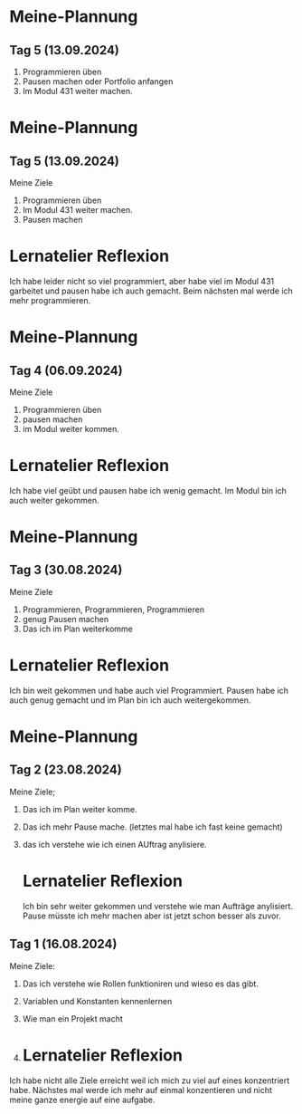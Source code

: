 # Meine-Plannung
## Tag 5 (13.09.2024)
1. Programmieren üben
2. Pausen machen oder Portfolio anfangen
3. Im Modul 431 weiter machen.







# Meine-Plannung
## Tag 5 (13.09.2024)
Meine Ziele
1. Programmieren üben
2. Im Modul 431 weiter machen.
3. Pausen machen

 
 # Lernatelier Reflexion
 Ich habe leider nicht so viel programmiert, aber habe viel im Modul 431 garbeitet und pausen habe ich auch gemacht.
 Beim nächsten mal werde ich mehr programmieren.



# Meine-Plannung
## Tag 4 (06.09.2024)

Meine Ziele
1. Programmieren üben
2. pausen machen
3. im Modul weiter kommen.

 # Lernatelier Reflexion
Ich habe viel geübt und pausen habe ich wenig gemacht.
Im Modul bin ich auch weiter gekommen.
 


# Meine-Plannung
## Tag 3 (30.08.2024)

Meine Ziele
1. Programmieren, Programmieren, Programmieren
2. genug Pausen machen
3. Das ich im Plan weiterkomme

 # Lernatelier Reflexion

 Ich bin weit gekommen und habe auch viel Programmiert. Pausen habe ich auch genug gemacht und im Plan bin ich auch weitergekommen.


# Meine-Plannung

## Tag 2 (23.08.2024)
Meine Ziele;
1. Das ich im Plan weiter komme.
2. Das ich mehr Pause mache. (letztes mal habe ich fast keine gemacht)
3. das ich verstehe wie ich einen AUftrag anylisiere.

   # Lernatelier Reflexion

   Ich bin sehr weiter gekommen und verstehe wie man Aufträge anylisiert. Pause müsste ich mehr machen aber ist jetzt schon besser als zuvor.





## Tag 1 (16.08.2024)
Meine Ziele:
1. Das ich verstehe wie Rollen funktioniren und wieso es das gibt.
2. Variablen und Konstanten kennenlernen
3. Wie man ein Projekt macht

4. # Lernatelier Reflexion

Ich habe nicht alle Ziele erreicht weil ich mich zu viel auf eines konzentriert habe.
Nächstes mal werde ich mehr auf einmal konzentieren und nicht meine ganze energie auf eine aufgabe.
